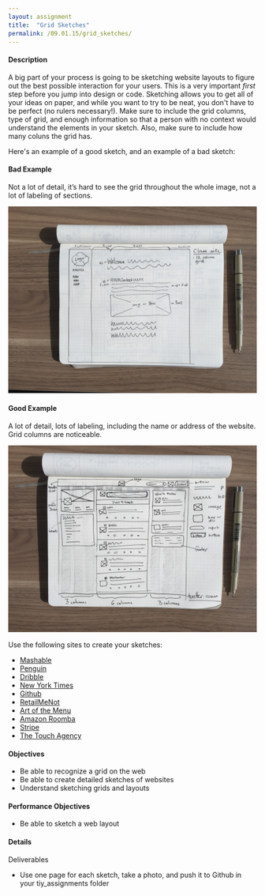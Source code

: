 ```yaml
---
layout: assignment
title:  "Grid Sketches"
permalink: /09.01.15/grid_sketches/
---
```

#### Description
A big part of your process is going to be sketching website layouts to figure out the best possible interaction for your users.  This is a very important _first_ step before you jump into design or code.  Sketching allows you to get all of your ideas on paper, and while you want to try to be neat, you don't have to be perfect (no rulers necessary!).  Make sure to include the grid columns, type of grid, and enough information so that a person with no context would understand the elements in your sketch. Also, make sure to include how many coluns the grid has.

Here's an example of a good sketch, and an example of a bad sketch:

#### Bad Example
Not a lot of detail, it’s hard to see the grid throughout the whole image, not a lot of labeling of sections. 

![Bad Example of a Sketch](/images/bad_example.jpg)

#### Good Example
A lot of detail, lots of labeling, including the name or address of the website. Grid columns are noticeable.  

![Good Example of a Sketch](/images/good_example.jpg)

Use the following sites to create your sketches:
- [Mashable](http://mashable.com/)
- [Penguin](http://www.penguin.com/)
- [Dribble](https://dribbble.com/designers)
- [New York Times](http://www.nytimes.com/)
- [Github](https://github.com/abbylarner)
- [RetailMeNot](http://www.retailmenot.com/)
- [Art of the Menu](http://www.underconsideration.com/artofthemenu/)
- [Amazon Roomba](http://www.amazon.com/gp/product/B005GK3IVW/ref=ox_sc_act_title_1?ie=UTF8&psc=1&smid=ATVPDKIKX0DER)
- [Stripe](https://stripe.com/docs)
- [The Touch Agency](http://www.thetouchagency.co.uk/)

#### Objectives
- Be able to recognize a grid on the web
- Be able to create detailed sketches of websites
- Understand sketching grids and layouts

#### Performance Objectives
- Be able to sketch a web layout

#### Details
Deliverables

- Use one page for each sketch, take a photo, and push it to Github in your tiy_assignments folder
